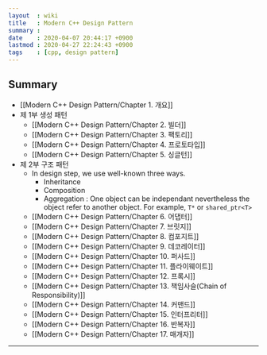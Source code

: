 ```yaml
---
layout  : wiki
title   : Modern C++ Design Pattern
summary : 
date    : 2020-04-07 20:44:17 +0900
lastmod : 2020-04-27 22:24:43 +0900
tags    : [cpp, design pattern]
---
```


## Summary
 * [[Modern C++ Design Pattern/Chapter 1. 개요]]
 * 제 1부 생성 패턴
   * [[Modern C++ Design Pattern/Chapter 2. 빌더]]
   * [[Modern C++ Design Pattern/Chapter 3. 팩토리]]
   * [[Modern C++ Design Pattern/Chapter 4. 프로토타입]]
   * [[Modern C++ Design Pattern/Chapter 5. 싱글턴]]
 * 제 2부 구조 패턴
    - In design step, we use well-known three ways.
      - Inheritance
      - Composition
      - Aggregation : One object can be independant nevertheless the  object refer to another object. For example, `T*` or `shared_ptr<T>`
   * [[Modern C++ Design Pattern/Chapter 6. 어댑터]]
   * [[Modern C++ Design Pattern/Chapter 7. 브릿지]]
   * [[Modern C++ Design Pattern/Chapter 8. 컴포지트]]
   * [[Modern C++ Design Pattern/Chapter 9. 데코레이터]]
   * [[Modern C++ Design Pattern/Chapter 10. 퍼사드]]
   * [[Modern C++ Design Pattern/Chapter 11. 플라이웨이트]]
   * [[Modern C++ Design Pattern/Chapter 12. 프록시]]
   * [[Modern C++ Design Pattern/Chapter 13. 책임사슬(Chain of Responsibility)]]
   * [[Modern C++ Design Pattern/Chapter 14. 커맨드]]
   * [[Modern C++ Design Pattern/Chapter 15. 인터프리터]]
   * [[Modern C++ Design Pattern/Chapter 16. 반복자]]
   * [[Modern C++ Design Pattern/Chapter 17. 매개자]]

---
